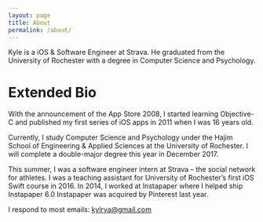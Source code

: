 ```yaml
---
layout: page
title: About
permalink: /about/
---
```


Kyle is a iOS & Software Engineer at Strava. He graduated from the University of Rochester with a degree in Computer Science and Psychology.

# Extended Bio

With the announcement of the App Store 2008, I started learning Objective-C and published my first series of iOS apps in 2011 when I was 16 years old.

Currently, I study Computer Science and Psychology under the Hajim School of Engineering & Applied Sciences at the University of Rochester. I will complete a double-major degree this year in December 2017.

This summer, I was a software engineer intern at Strava – the social network for athletes. I was a teaching assistant for University of Rochester’s first iOS Swift course in 2016. In 2014, I worked at Instapaper where I helped ship Instapaper 6.0 Instapaper was acquired by Pinterest last year.

I respond to most emails: kylrya@gmail.com
